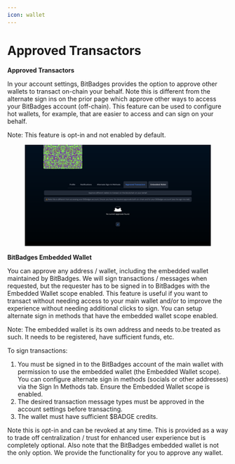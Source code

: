 ```yaml
---
icon: wallet
---
```


# Approved Transactors

**Approved Transactors**

In your account settings, BitBadges provides the option to approve other wallets to transact on-chain your behalf. Note this is different from the alternate sign ins on the prior page which approve other ways to access your BitBadges account (off-chain). This feature can be used to configure hot wallets, for example, that are easier to access and can sign on your behalf.

Note: This feature is opt-in and not enabled by default.

<figure><img src="../../.gitbook/assets/image (2) (1) (1) (1) (1) (1) (1) (1) (1) (1) (1) (1).png" alt=""><figcaption></figcaption></figure>

**BitBadges Embedded Wallet**

You can approve any address / wallet, including the embedded wallet maintained by BitBadges. We will sign transactions / messages when requested, but the requester has to be signed in to BitBadges with the Embedded Wallet scope enabled. This feature is useful if you want to transact without needing access to your main wallet and/or to improve the experience without needing additional clicks to sign. You can setup alternate sign in methods that have the embedded wallet scope enabled.

Note: The embedded wallet is its own address and needs to.be treated as such. It needs to be registered, have sufficient funds, etc.

To sign transactions:

1. You must be signed in to the BitBadges account of the main wallet with permission to use the embedded wallet (the Embedded Wallet scope). You can configure alternate sign in methods (socials or other addresses) via the Sign In Methods tab. Ensure the Embedded Wallet              scope is enabled.
2. The desired transaction message types must be approved in the account settings before transacting.
3. The wallet must have sufficient $BADGE credits.

Note this is opt-in and can be revoked at any time. This is provided as a way to trade off centralization / trust for enhanced user experience but is completely optional. Also note that the BitBadges embedded wallet is not the only option. We provide the functionality for you to approve any wallet.
